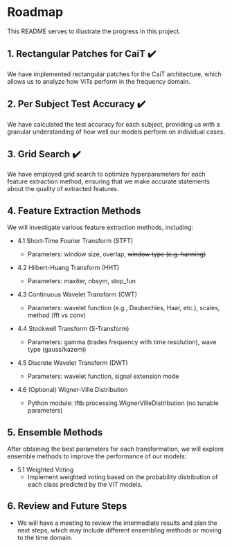 # Roadmap
This README serves to illustrate the progress in this project.
## 1. Rectangular Patches for CaiT :heavy_check_mark:
We have implemented rectangular patches for the CaiT architecture, which allows us to analyze how ViTs perform in the frequency domain.

## 2. Per Subject Test Accuracy :heavy_check_mark:

We have calculated the test accuracy for each subject, providing us with a granular understanding of how well our models perform on individual cases.

## 3. Grid Search :heavy_check_mark:

We have employed grid search to optimize hyperparameters for each feature extraction method, ensuring that we make accurate statements about the quality of extracted features.

## 4. Feature Extraction Methods

We will investigate various feature extraction methods, including:

-   4.1 Short-Time Fourier Transform (STFT)
    
    -   Parameters: window size, overlap, ~~window type (e.g. hanning)~~
-   4.2 Hilbert-Huang Transform (HHT)
    
    -   Parameters: maxiter, nbsym, stop_fun
-   4.3 Continuous Wavelet Transform (CWT)
    
    -   Parameters: wavelet function (e.g., Daubechies, Haar, etc.), scales, method (fft vs conv)
-   4.4 Stockwell Transform (S-Transform)
    
    -   Parameters: gamma (trades frequency with time resolution), wave type (gauss/kazemi)
-   4.5 Discrete Wavelet Transform (DWT)
    
    -   Parameters: wavelet function, signal extension mode
-   4.6 (Optional) Wigner-Ville Distribution
    
    -   Python module: tftb.processing.WignerVilleDistribution (no tunable parameters)
  
## 5. Ensemble Methods

After obtaining the best parameters for each transformation, we will explore ensemble methods to improve the performance of our models:

-   5.1 Weighted Voting
    -   Implement weighted voting based on the probability distribution of each class predicted by the ViT models.

## 6. Review and Future Steps

-   We will have a meeting to review the intermediate results and plan the next steps, which may include different ensembling methods or moving to the time domain.
